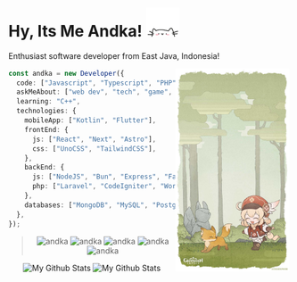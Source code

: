 <h1> Hy, Its Me Andka! <img src="./public/catto.gif" width="60"></h1>
<p> Enthusiast software developer from East Java, Indonesia! </p>
<img src="./public//klee.jpg" width="205" align="right">

```ts
const andka = new Developer({
  code: ["Javascript", "Typescript", "PHP", "Python"],
  askMeAbout: ["web dev", "tech", "game", "animanga"],
  learning: "C++",
  technologies: {
    mobileApp: ["Kotlin", "Flutter"],
    frontEnd: {
      js: ["React", "Next", "Astro"],
      css: ["UnoCSS", "TailwindCSS"],
    },
    backEnd: {
      js: ["NodeJS", "Bun", "Express", "Fastify"],
      php: ["Laravel", "CodeIgniter", "Wordpress"],
    },
    databases: ["MongoDB", "MySQL", "PostgreSQL"],
  },
});
```

> <p align="center"> <img src="https://komarev.com/ghpvc/?username=xirf&label=Profile%20Views&color=0e75b6&style=flat" alt="andka" /> <img src="https://img.shields.io/github/followers/xirf?label=follow&style=social" alt="andka" /> <img src="https://img.shields.io/github/stars/xirf?style=social" alt="andka" /> <img src="https://img.shields.io/github/watchers/xirf/xirf?style=social" alt="andka" /> <img src="https://img.shields.io/github/last-commit/xirf/xirf/main?label=Last%20Update&style=flat-square&color=0e75b6" alt="andka" /> </p>

<p align="center">
    <img src="https://github-readme-stats.vercel.app/api?username=xirf&show_icons=true&theme=tokyonight&line_height=27&count_private=true&include_all_commits=true&hide_border=true" alt="My Github Stats" height="170px">
    <img src="https://github-readme-stats.vercel.app/api/top-langs/?username=xirf&theme=tokyonight&hide_border=true&layout=compact" alt="My Github Stats" height="170px">
</p>
